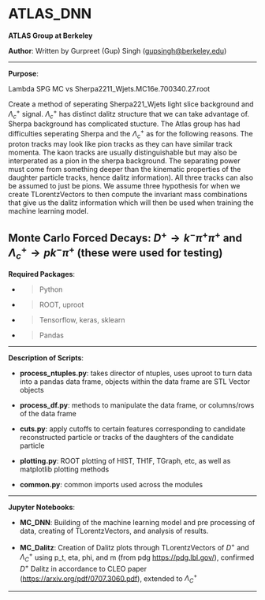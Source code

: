 # ATLAS_DNN

**ATLAS Group at Berkeley**

**Author**: Written by Gurpreet (Gup) Singh (gupsingh@berkeley.edu)

--------------------------------------------------------------------------------
**Purpose**: 

Lambda SPG MC vs Sherpa2211_Wjets.MC16e.700340.27.root

Create a method of seperating Sherpa221_Wjets light slice background and $\Lambda_c^{+}$ signal. $\Lambda_c^{+}$ has distinct dalitz structure that we can take advantage of. Sherpa background has complicated stucture. The Atlas group has had difficulties seperating Sherpa and the $\Lambda_c^{+}$ as for the following reasons. The proton tracks may look like pion tracks as they can have similar track momenta. The kaon tracks are usually distinguishable but may also be interperated as a pion in the sherpa background. The separating power must come from something deeper than the kinematic properties of the daughter particle tracks, hence dalitz information). All three tracks can also be assumed to just be pions. We assume three hypothesis for when we create TLorentzVectors to then compute the invariant mass combinations that give us the dalitz information which will then be used when training the machine learning model.

Monte Carlo Forced Decays: $D^{+}\rightarrow k^{-} \pi^{+} \pi^{+}$ and $\Lambda_c^{+}\rightarrow p k^{-} \pi^{+}$
(these were used for testing)
--------------------------------------------------------------------------------
**Required Packages**:

- > Python
- > ROOT, uproot
- > Tensorflow, keras, sklearn
- > Pandas
--------------------------------------------------------------------------------
**Description of Scripts**:

- **process_ntuples.py**: takes director of ntuples, uses uproot to turn data into a pandas data frame, objects within the data frame are STL Vector objects

- **process_df.py**: methods to manipulate the data frame, or columns/rows of the data frame

- **cuts.py**: apply cutoffs to certain features corresponding to candidate reconstructed particle or tracks of the daughters of the candidate particle

- **plotting.py**: ROOT plotting of HIST, TH1F, TGraph, etc, as well as matplotlib plotting methods

- **common.py**: common imports used across the modules

--------------------------------------------------------------------------------
**Jupyter Notebooks**:

- **MC_DNN**: Building of the machine learning model and pre processing of data, creating of TLorentzVectors, and analysis of results.

- **MC_Dalitz**: Creation of Dalitz plots through TLorentzVectors of $D^{+}$ and $\Lambda_C^{+}$ using p_t, eta, phi, and m (from pdg https://pdg.lbl.gov/), confirmed $D^{+}$ Dalitz in accordance to CLEO paper (https://arxiv.org/pdf/0707.3060.pdf), extended to $\Lambda_C^{+}$

--------------------------------------------------------------------------------
